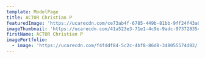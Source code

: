 ```yaml
---
template: ModelPage
title: ACTOR Christian P
featuredImage: 'https://ucarecdn.com/ce73ab4f-6785-449b-81bb-9ff24f43a030/'
imageThumbnail: 'https://ucarecdn.com/41a523e3-71e1-4c9e-9adc-97372835473c/'
firstName: ACTOR Christian P
imagePortfolio:
  - image: 'https://ucarecdn.com/f4fddf84-5c2c-4bf8-86d8-348055574d82/'
---
```


